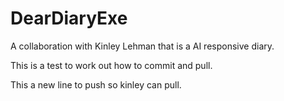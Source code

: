 # DearDiaryExe
A collaboration with Kinley Lehman that is a AI responsive diary.

This is a test to work out how to commit and pull.

This a new line to push so kinley can pull.
